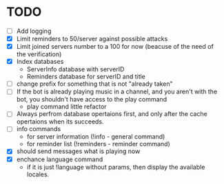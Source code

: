 # TODO

- [ ] Add logging
- [x] Limit reminders to 50/server against possible attacks
- [x] Limit joined servers number to a 100 for now (beacuse of the need of the verification)
- [x] Index databases
  - ServerInfo database with serverID
  - Reminders database for serverID and title
- [ ] change prefix for something that is not "already taken"
- [ ] If the bot is already playing music in a channel, and you aren't with the bot, you shouldn't have access to the play command
  - play command little refactor
- [ ] Always perfrom database opertaions first, and only after the cache opertaions when its succeeds.
- [ ] info commands
  - for server information (!info - general command)
  - for reminder list (!reminders - reminder command)
- [x] should send messages what is playing now
- [x] enchance language command
  - if it is just !language without params, then display the available locales.
